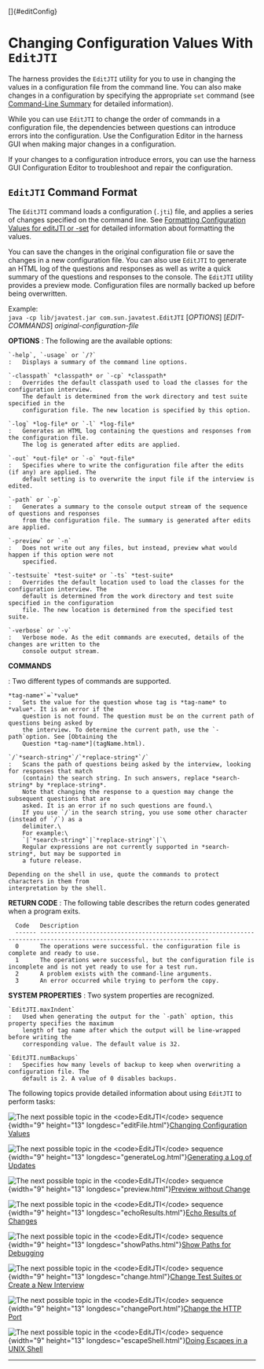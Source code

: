 <!---
  $Id$

  Copyright (c) 2001, 2024, Oracle and/or its affiliates. All rights reserved.
  DO NOT ALTER OR REMOVE COPYRIGHT NOTICES OR THIS FILE HEADER.

  This code is free software; you can redistribute it and/or modify it
  under the terms of the GNU General Public License version 2 only, as
  published by the Free Software Foundation.  Oracle designates this
  particular file as subject to the "Classpath" exception as provided
  by Oracle in the LICENSE file that accompanied this code.

  This code is distributed in the hope that it will be useful, but WITHOUT
  ANY WARRANTY; without even the implied warranty of MERCHANTABILITY or
  FITNESS FOR A PARTICULAR PURPOSE.  See the GNU General Public License
  version 2 for more details (a copy is included in the LICENSE file that
  accompanied this code).

  You should have received a copy of the GNU General Public License version
  2 along with this work; if not, write to the Free Software Foundation,
  Inc., 51 Franklin St, Fifth Floor, Boston, MA 02110-1301 USA.

  Please contact Oracle, 500 Oracle Parkway, Redwood Shores, CA 94065 USA
  or visit www.oracle.com if you need additional information or have any
  questions.
-->

[]{#editConfig}

# Changing Configuration Values With `EditJTI`

The harness provides the `EditJTI` utility for you to use in changing the values in a configuration
file from the command line. You can also make changes in a configuration by specifying the
appropriate `set` command (see [Command-Line Summary](commandLine.html) for detailed information).

While you can use `EditJTI` to change the order of commands in a configuration file, the
dependencies between questions can introduce errors into the configuration. Use the Configuration
Editor in the harness GUI when making major changes in a configuration.

If your changes to a configuration introduce errors, you can use the harness GUI Configuration
Editor to troubleshoot and repair the configuration.

## `EditJTI` Command Format

The `EditJTI` command loads a configuration (`.jti`) file, and applies a series of changes specified
on the command line. See [Formatting Configuration Values for editJTI or -set](configValues.html)
for detailed information about formatting the values.

You can save the changes in the original configuration file or save the changes in a new
configuration file. You can also use `EditJTI` to generate an HTML log of the questions and
responses as well as write a quick summary of the questions and responses to the console. The
`EditJTI` utility provides a preview mode. Configuration files are normally backed up before being
overwritten.

Example:\
`java -cp lib/javatest.jar com.sun.javatest.EditJTI` \[*OPTIONS*\] \[*EDIT-COMMANDS*\]
*original-configuration-file*

**OPTIONS**
:   The following are the available options:

    `-help`, `-usage` or `/?`
    :   Displays a summary of the command line options.

    `-classpath` *classpath* or `-cp` *classpath*
    :   Overrides the default classpath used to load the classes for the configuration interview.
        The default is determined from the work directory and test suite specified in the
        configuration file. The new location is specified by this option.

    `-log` *log-file* or `-l` *log-file*
    :   Generates an HTML log containing the questions and responses from the configuration file.
        The log is generated after edits are applied.

    `-out` *out-file* or `-o` *out-file*
    :   Specifies where to write the configuration file after the edits (if any) are applied. The
        default setting is to overwrite the input file if the interview is edited.

    `-path` or `-p`
    :   Generates a summary to the console output stream of the sequence of questions and responses
        from the configuration file. The summary is generated after edits are applied.

    `-preview` or `-n`
    :   Does not write out any files, but instead, preview what would happen if this option were not
        specified.

    `-testsuite` *test-suite* or `-ts` *test-suite*
    :   Overrides the default location used to load the classes for the configuration interview. The
        default is determined from the work directory and test suite specified in the configuration
        file. The new location is determined from the specified test suite.

    `-verbose` or `-v`
    :   Verbose mode. As the edit commands are executed, details of the changes are written to the
        console output stream.

**COMMANDS**

:   Two different types of commands are supported.

    *tag-name*`=`*value*
    :   Sets the value for the question whose tag is *tag-name* to *value*. It is an error if the
        question is not found. The question must be on the current path of questions being asked by
        the interview. To determine the current path, use the `-path`option. See [Obtaining the
        Question *tag-name*](tagName.html).

    `/`*search-string*`/`*replace-string*`/`
    :   Scans the path of questions being asked by the interview, looking for responses that match
        (contain) the search string. In such answers, replace *search-string* by *replace-string*.
        Note that changing the response to a question may change the subsequent questions that are
        asked. It is an error if no such questions are found.\
        If you use `/`in the search string, you use some other character (instead of `/`) as a
        delimiter.\
        For example:\
        `|`*search-string*`|`*replace-string*`|`\
        Regular expressions are not currently supported in *search-string*, but may be supported in
        a future release.

    Depending on the shell in use, quote the commands to protect characters in them from
    interpretation by the shell.

**RETURN CODE**
:   The following table describes the return codes generated when a program exits.

      Code   Description
      ------ ----------------------------------------------------------------------------------------------------------------------
      0      The operations were successful. the configuration file is complete and ready to use.
      1      The operations were successful, but the configuration file is incomplete and is not yet ready to use for a test run.
      2      A problem exists with the command-line arguments.
      3      An error occurred while trying to perform the copy.

**SYSTEM PROPERTIES**
:   Two system properties are recognized.

    `EditJTI.maxIndent`
    :   Used when generating the output for the `-path` option, this property specifies the maximum
        length of tag name after which the output will be line-wrapped before writing the
        corresponding value. The default value is 32.

    `EditJTI.numBackups`
    :   Specifies how many levels of backup to keep when overwriting a configuration file. The
        default is 2. A value of 0 disables backups.

The following topics provide detailed information about using `EditJTI` to perform tasks:

![The next possible topic in the \<code\>EditJTI\</code\>
sequence](../../images/hg_see_next.gif){width="9" height="13" longdesc="editFile.html"}[Changing
Configuration Values](editFile.html)

![The next possible topic in the \<code\>EditJTI\</code\>
sequence](../../images/hg_see_next.gif){width="9" height="13"
longdesc="generateLog.html"}[Generating a Log of Updates](generateLog.html)

![The next possible topic in the \<code\>EditJTI\</code\>
sequence](../../images/hg_see_next.gif){width="9" height="13" longdesc="preview.html"}[Preview
without Change](preview.html)

![The next possible topic in the \<code\>EditJTI\</code\>
sequence](../../images/hg_see_next.gif){width="9" height="13" longdesc="echoResults.html"}[Echo
Results of Changes](echoResults.html)

![The next possible topic in the \<code\>EditJTI\</code\>
sequence](../../images/hg_see_next.gif){width="9" height="13" longdesc="showPaths.html"}[Show Paths
for Debugging](showPaths.html)

![The next possible topic in the \<code\>EditJTI\</code\>
sequence](../../images/hg_see_next.gif){width="9" height="13" longdesc="change.html"}[Change Test
Suites or Create a New Interview](change.html)

![The next possible topic in the \<code\>EditJTI\</code\>
sequence](../../images/hg_see_next.gif){width="9" height="13" longdesc="changePort.html"}[Change the
HTTP Port](changePort.html)

![The next possible topic in the \<code\>EditJTI\</code\>
sequence](../../images/hg_see_next.gif){width="9" height="13" longdesc="escapeShell.html"}[Doing
Escapes in a UNIX Shell](escapeShell.html)

----------------------------------------------------------------------------------------------------


